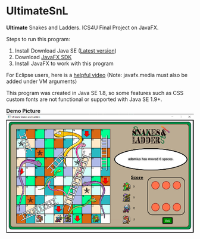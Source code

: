 # UltimateSnL
**Ultimate** Snakes and Ladders. ICS4U Final Project on JavaFX.

Steps to run this program:
1. Install Download Java SE ([Latest version](https://www.oracle.com/java/technologies/javase-jdk14-downloads.html))
2. Download [JavaFX SDK](https://gluonhq.com/products/javafx/)
3. Install JavaFX to work with this program

For Eclipse users, here is a [helpful video](https://www.youtube.com/watch?v=oVn6_2KuYbM)
(Note: javafx.media must also be added under VM arguments)

This program was created in Java SE 1.8, so some features such as CSS custom fonts are not functional or supported with Java SE 1.9+.

**Demo Picture**
![](https://github.com/adam-ius/UltimateSnL/blob/master/UltimateSnL/demo.PNG)
